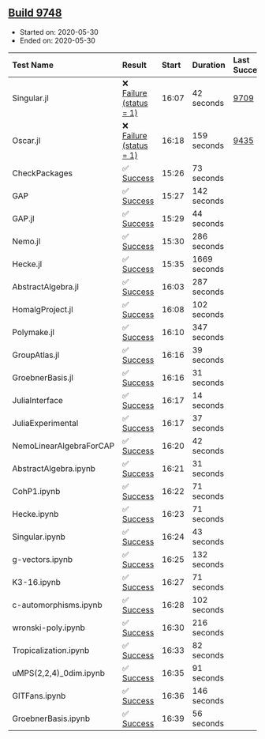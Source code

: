 ## [Build 9748](https://oscarci.mathematik.uni-kl.de/job/oscar/9748/)

* Started on: 2020-05-30
* Ended on: 2020-05-30

| Test Name    | Result | Start | Duration | Last Success | First Failure |
|:-------------|:-------|:------|:---------|:-------------|:--------------|
| Singular.jl | ❌ [Failure (status = 1)](https://oscarci.mathematik.uni-kl.de/job/oscar/9748/artifact/logs/build-9748/Singular.jl.log) | 16:07 | 42 seconds | [9709](https://oscarci.mathematik.uni-kl.de/job/oscar/9709/) | [9710](https://oscarci.mathematik.uni-kl.de/job/oscar/9710/) |
| Oscar.jl | ❌ [Failure (status = 1)](https://oscarci.mathematik.uni-kl.de/job/oscar/9748/artifact/logs/build-9748/Oscar.jl.log) | 16:18 | 159 seconds | [9435](https://oscarci.mathematik.uni-kl.de/job/oscar/9435/) | [9436](https://oscarci.mathematik.uni-kl.de/job/oscar/9436/) |
| CheckPackages | ✅ [Success](https://oscarci.mathematik.uni-kl.de/job/oscar/9748/artifact/logs/build-9748/CheckPackages.log) | 15:26 | 73 seconds |  |  |
| GAP | ✅ [Success](https://oscarci.mathematik.uni-kl.de/job/oscar/9748/artifact/logs/build-9748/GAP.log) | 15:27 | 142 seconds |  |  |
| GAP.jl | ✅ [Success](https://oscarci.mathematik.uni-kl.de/job/oscar/9748/artifact/logs/build-9748/GAP.jl.log) | 15:29 | 44 seconds |  |  |
| Nemo.jl | ✅ [Success](https://oscarci.mathematik.uni-kl.de/job/oscar/9748/artifact/logs/build-9748/Nemo.jl.log) | 15:30 | 286 seconds |  |  |
| Hecke.jl | ✅ [Success](https://oscarci.mathematik.uni-kl.de/job/oscar/9748/artifact/logs/build-9748/Hecke.jl.log) | 15:35 | 1669 seconds |  |  |
| AbstractAlgebra.jl | ✅ [Success](https://oscarci.mathematik.uni-kl.de/job/oscar/9748/artifact/logs/build-9748/AbstractAlgebra.jl.log) | 16:03 | 287 seconds |  |  |
| HomalgProject.jl | ✅ [Success](https://oscarci.mathematik.uni-kl.de/job/oscar/9748/artifact/logs/build-9748/HomalgProject.jl.log) | 16:08 | 102 seconds |  |  |
| Polymake.jl | ✅ [Success](https://oscarci.mathematik.uni-kl.de/job/oscar/9748/artifact/logs/build-9748/Polymake.jl.log) | 16:10 | 347 seconds |  |  |
| GroupAtlas.jl | ✅ [Success](https://oscarci.mathematik.uni-kl.de/job/oscar/9748/artifact/logs/build-9748/GroupAtlas.jl.log) | 16:16 | 39 seconds |  |  |
| GroebnerBasis.jl | ✅ [Success](https://oscarci.mathematik.uni-kl.de/job/oscar/9748/artifact/logs/build-9748/GroebnerBasis.jl.log) | 16:16 | 31 seconds |  |  |
| JuliaInterface | ✅ [Success](https://oscarci.mathematik.uni-kl.de/job/oscar/9748/artifact/logs/build-9748/JuliaInterface.log) | 16:17 | 14 seconds |  |  |
| JuliaExperimental | ✅ [Success](https://oscarci.mathematik.uni-kl.de/job/oscar/9748/artifact/logs/build-9748/JuliaExperimental.log) | 16:17 | 37 seconds |  |  |
| NemoLinearAlgebraForCAP | ✅ [Success](https://oscarci.mathematik.uni-kl.de/job/oscar/9748/artifact/logs/build-9748/NemoLinearAlgebraForCAP.log) | 16:20 | 42 seconds |  |  |
| AbstractAlgebra.ipynb | ✅ [Success](https://oscarci.mathematik.uni-kl.de/job/oscar/9748/artifact/logs/build-9748/AbstractAlgebra.ipynb.log) | 16:21 | 31 seconds |  |  |
| CohP1.ipynb | ✅ [Success](https://oscarci.mathematik.uni-kl.de/job/oscar/9748/artifact/logs/build-9748/CohP1.ipynb.log) | 16:22 | 71 seconds |  |  |
| Hecke.ipynb | ✅ [Success](https://oscarci.mathematik.uni-kl.de/job/oscar/9748/artifact/logs/build-9748/Hecke.ipynb.log) | 16:23 | 71 seconds |  |  |
| Singular.ipynb | ✅ [Success](https://oscarci.mathematik.uni-kl.de/job/oscar/9748/artifact/logs/build-9748/Singular.ipynb.log) | 16:24 | 43 seconds |  |  |
| g-vectors.ipynb | ✅ [Success](https://oscarci.mathematik.uni-kl.de/job/oscar/9748/artifact/logs/build-9748/g-vectors.ipynb.log) | 16:25 | 132 seconds |  |  |
| K3-16.ipynb | ✅ [Success](https://oscarci.mathematik.uni-kl.de/job/oscar/9748/artifact/logs/build-9748/K3-16.ipynb.log) | 16:27 | 71 seconds |  |  |
| c-automorphisms.ipynb | ✅ [Success](https://oscarci.mathematik.uni-kl.de/job/oscar/9748/artifact/logs/build-9748/c-automorphisms.ipynb.log) | 16:28 | 102 seconds |  |  |
| wronski-poly.ipynb | ✅ [Success](https://oscarci.mathematik.uni-kl.de/job/oscar/9748/artifact/logs/build-9748/wronski-poly.ipynb.log) | 16:30 | 216 seconds |  |  |
| Tropicalization.ipynb | ✅ [Success](https://oscarci.mathematik.uni-kl.de/job/oscar/9748/artifact/logs/build-9748/Tropicalization.ipynb.log) | 16:33 | 82 seconds |  |  |
| uMPS(2,2,4)_0dim.ipynb | ✅ [Success](https://oscarci.mathematik.uni-kl.de/job/oscar/9748/artifact/logs/build-9748/uMPS-2-2-4-_0dim.ipynb.log) | 16:35 | 91 seconds |  |  |
| GITFans.ipynb | ✅ [Success](https://oscarci.mathematik.uni-kl.de/job/oscar/9748/artifact/logs/build-9748/GITFans.ipynb.log) | 16:36 | 146 seconds |  |  |
| GroebnerBasis.ipynb | ✅ [Success](https://oscarci.mathematik.uni-kl.de/job/oscar/9748/artifact/logs/build-9748/GroebnerBasis.ipynb.log) | 16:39 | 56 seconds |  |  |
